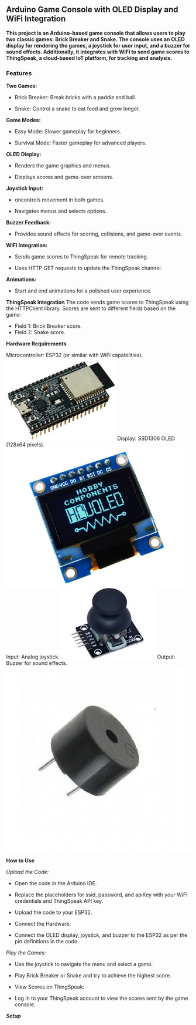 ## Arduino Game Console with OLED Display and WiFi Integration
**This project is an Arduino-based game console that allows users to play two classic games: Brick Breaker and Snake. The console uses an OLED display for rendering the games, a joystick for user input, and a buzzer for sound effects. Additionally, it integrates with WiFi to send game scores to ThingSpeak, a cloud-based IoT platform, for tracking and analysis.**

### Features
**Two Games:**

 - Brick Breaker: Break bricks with a paddle and ball.

 - Snake: Control a snake to eat food and grow longer.

**Game Modes:**

- Easy Mode: Slower gameplay for beginners.

- Survival Mode: Faster gameplay for advanced players.

**OLED Display:**

- Renders the game graphics and menus.

- Displays scores and game-over screens.

**Joystick Input:**

- oncontrols movement in both games.

- Navigates menus and selects options.

**Buzzer Feedback:**

- Provides sound effects for scoring, collisions, and game-over events.

**WiFi Integration:**

- Sends game scores to ThingSpeak for remote tracking.

- Uses HTTP GET requests to update the ThingSpeak channel.

**Animations:**

- Start and end animations for a polished user experience.

**ThingSpeak Integration**
The code sends game scores to ThingSpeak using the HTTPClient library.
Scores are sent to different fields based on the game:
- Field 1: Brick Breaker score.
- Field 2: Snake score.

**Hardware Requirements**

Microcontroller: ESP32 (or similar with WiFi capabilities).
![alt text](image.png)
Display: SSD1306 OLED (128x64 pixels).
![alt text](image-1.png)
Input: Analog joystick.
![alt text](image-2.png)
Output: Buzzer for sound effects.
![alt text](image-3.png)

**How to Use**

*Upload the Code:*

- Open the code in the Arduino IDE.

- Replace the placeholders for ssid, password, and apiKey with your WiFi credentials and ThingSpeak API key.

- Upload the code to your ESP32.

- Connect the Hardware:

- Connect the OLED display, joystick, and buzzer to the ESP32 as per the pin definitions in the code.

*Play the Games:*

- Use the joystick to navigate the menu and select a game.

- Play Brick Breaker or Snake and try to achieve the highest score.

- View Scores on ThingSpeak:

- Log in to your ThingSpeak account to view the scores sent by the game console.

***Setup***


